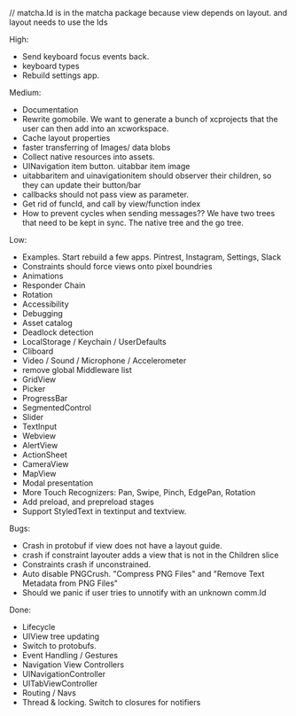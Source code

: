 // matcha.Id is in the matcha package because view depends on layout. and layout needs to use the Ids

High:
* Send keyboard focus events back.
* keyboard types
* Rebuild settings app.

Medium:
* Documentation
* Rewrite gomobile. We want to generate a bunch of xcprojects that the user can then add into an xcworkspace.
* Cache layout properties
* faster transferring of Images/ data blobs
* Collect native resources into assets.
* UINavigation item button. uitabbar item image
* uitabbaritem and uinavigationitem should observer their children, so they can update their button/bar
* callbacks should not pass view as parameter.
* Get rid of funcId, and call by view/function index
* How to prevent cycles when sending messages?? We have two trees that need to be kept in sync. The native tree and the go tree.

Low:
* Examples. Start rebuild a few apps. Pintrest, Instagram, Settings, Slack
* Constraints should force views onto pixel boundries
* Animations
* Responder Chain
* Rotation
* Accessibility
* Debugging
* Asset catalog
* Deadlock detection
* LocalStorage / Keychain / UserDefaults
* Cliboard
* Video / Sound / Microphone / Accelerometer
* remove global Middleware list
* GridView
* Picker
* ProgressBar
* SegmentedControl
* Slider
* TextInput
* Webview
* AlertView
* ActionSheet
* CameraView
* MapView
* Modal presentation
* More Touch Recognizers: Pan, Swipe, Pinch, EdgePan, Rotation
* Add preload, and prepreload stages
* Support StyledText in textinput and textview.

Bugs:
* Crash in protobuf if view does not have a layout guide.
* crash if constraint layouter adds a view that is not in the Children slice
* Constraints crash if unconstrained.
* Auto disable PNGCrush. "Compress PNG Files" and "Remove Text Metadata from PNG Files"
* Should we panic if user tries to unnotify with an unknown comm.Id

Done:
* Lifecycle
* UIView tree updating
* Switch to protobufs.
* Event Handling / Gestures
* Navigation View Controllers
* UINavigationController
* UITabViewController
* Routing / Navs
* Thread & locking. Switch to closures for notifiers
